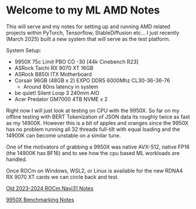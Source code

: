 # Welcome to my ML AMD Notes

This will serve and my notes for setting up and running AMD related projects within PyTorch, Tensorflow, StableDiffusion etc... I just recently (March 2025) built a new system that will serve as the test platform.

System Setup:

- 9950X 75c Limit PBO CO -30 [44k Cinebench R23]
- ASRock Taichi RX 9070 XT 16GB
- ASRock B850i ITX Motherboard
- Corsair 96GB (48GB x 2) EXPO DDR5 6000Mhz CL30-36-36-76
    - Around 80ns latency in system
- be quiet! Silent Loop 3 240mm AIO
- Acer Predator GM7000 4TB NVME x 2

Right now I will just look at testing on CPU with the 9950X. So far on my offline testing with BERT Tokenization of JSON data its roughly twice as fast as my 14900K. However this is a bit of apples and oranges since the 9950X has no problem running all 32 threads full-tilt with equal loading and the 14900K can become unstable on a similar tune.

One of the motivators of grabbing a 9950X was native AVX-512, native FP16 (the 14900K has BF16) and to see how the cpu based ML workloads are handled. 

Once ROCm on Windows, WSL2, or Linux is available for the new RDNA4 RX 9070 XT cards we can circle back and test.

<a href="archive/navi31-rocm-zluda-pytorch-sd.md">Old 2023-2024 ROCm Navi31 Notes</a>

<a href="examples/9950x-benchmarking.ipynb">9950X Benchmarking Notes</a>